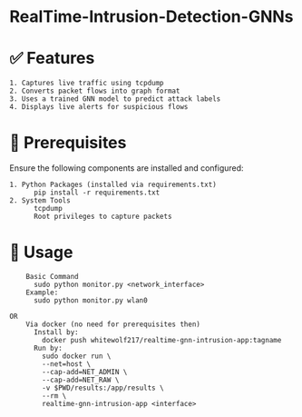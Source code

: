 # RealTime-Intrusion-Detection-GNNs

# ✅ Features
    1. Captures live traffic using tcpdump
    2. Converts packet flows into graph format
    3. Uses a trained GNN model to predict attack labels
    4. Displays live alerts for suspicious flows

# 🧰 Prerequisites
  Ensure the following components are installed and configured:
  
    1. Python Packages (installed via requirements.txt)
          pip install -r requirements.txt
    2. System Tools
          tcpdump
          Root privileges to capture packets

# 🚀 Usage
        Basic Command
          sudo python monitor.py <network_interface>
        Example:
          sudo python monitor.py wlan0

    OR
        Via docker (no need for prerequisites then)
          Install by:
            docker push whitewolf217/realtime-gnn-intrusion-app:tagname
          Run by:
            sudo docker run \
            --net=host \
            --cap-add=NET_ADMIN \
            --cap-add=NET_RAW \
            -v $PWD/results:/app/results \
            --rm \
            realtime-gnn-intrusion-app <interface>
          
        

